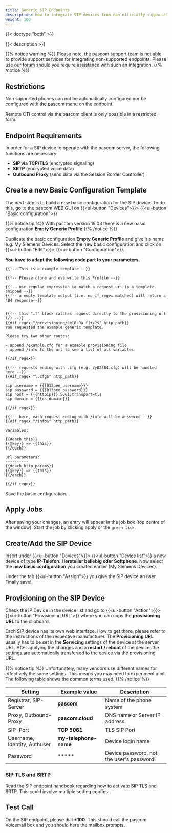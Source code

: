 ```yaml
---
title: Generic SIP Endpoints
description: How to integrate SIP devices from non-officially supported manufactures into your pascom phone system
weight: 100
---
```


{{< doctype "both"  >}}

{{< description >}}

{{% notice warning %}}
Please note, the pascom support team is not able to provide support services for integrating non-supported endpoints. Please use our [forum](https://www.pascom.net/forum) should you require assistance with such an integration. 
{{% /notice %}}

## Restrictions

Non supported phones can not be automatically configured nor be configured with the pascom menu on the endpoint.

Remote CTI control via the pascom client is only possible in a restricted form.

## Endpoint Requirements

In order for a SIP device to operate with the pascom server, the following functions are necessary:

* **SIP via TCP/TLS** (encrypted signaling)
* **SRTP** (encrypted voice data)
* **Outbound Proxy** (send data via the Session Border Controller)

## Create a new Basic Configuration Template

The next step is to build a new basic configuration for the SIP device. To do this, go to the pascom WEB GUI on {{<ui-button "Devices">}}> {{<ui-button "Basic configuration">}}

{{% notice tip %}}
With pascom version 19.03 there is a new basic configuration **Empty Generic Profile**
{{% /notice %}}

Duplicate the basic configuration **Empty Generic Profile** and give it a name e.g. My Siemens Devices. Select the new basic configuration and click on
{{<ui-button "Edit">}}> {{<ui-button "Configuration">}}.

**You have to adapt the following code part to your parameters.**
```
{{!-- This is a example template --}}

{{!-- Please clone and overwrite this Profile --}}

{{!-- use regular expression to match a request uri to a template snipped --}}
{{!-- a empty template output (i.e. no if_regex matched) will return a 404 response--}}


{{!-- this "if" block catches request directly to the provisioning url (/) --}}
{{#if_regex "/provisioning/ee[0-9a-f]+/?$" http_path}}
You requested the example generic template.

Please try two other routes:

- append /example.cfg for a example provisioning file
- append /info to the url to see a list of all variables.

{{/if_regex}}

{{!-- requests ending with .cfg (e.g. /y02384.cfg) will be handled here --}}
{{#if_regex "\.cfg$" http_path}}

sip username = {{{013pee_username}}}
sip password = {{{013pee_password}}}
sip host = {{{httpip}}}:5061;transport=tls
sip domain = {{{cs_domain}}}

{{/if_regex}}

{{!-- here, each request ending with /info will be answered --}}
{{#if_regex "/info$" http_path}}

Variables:
----------
{{#each this}}
{{@key}} => {{this}}
{{/each}}

url parameters:
----------
{{#each http_params}}
{{@key}} => {{this}}
{{/each}}

{{/if_regex}}

```
Save the basic configuration.

## Apply Jobs

After saving your changes, an entry will appear in the job box (top centre of the window). Start the job by clicking apply or the `green tick`.

## Create/Add the SIP Device

Insert under {{<ui-button "Devices">}}> {{<ui-button "Device list">}}
 a new device of type **IP-Telefon: Hersteller beliebig oder Softphone**. Now select the **new basic configuration** you created earlier (My Siemens Devices).

Under the tab {{<ui-button "Assign">}} you give the SIP device an user. Finally save!

## Provisioning on the SIP Device

Check the IP Device in the device list and go to {{<ui-button "Action">}}> {{<ui-button "Provisioning URL">}} where you can
copy the **provisioning URL** to the clipboard.

Each SIP device has its own web interface. How to get there, please refer to the instructions of the respective manufacturer.
The **Provisioning URL** usually has to be set in the **Servicing** settings of the device at the server URL. After applying the changes and
a **restart / reboot** of the device, the settings are automatically transferred to the device via the provisioning URL.

{{% notice tip %}}
Unfortunately, many vendors use different names for effectively the same settings. This means you may need to experiment a bit. The following table shows the common terms used.
{{% /notice %}}


|Setting|Example value|Description|
|---|---|---|
|Registrar, SIP-Server|**pascom**|Name of the phone system|
|Proxy, Outbound-Proxy|**pascom.cloud**|DNS name or Server IP address|
|SIP-Port| **TCP 5061** | TLS SIP Port|
|Username, Identity, Authuser|**my-telephone-name**|Device login name|
|Password|*****| Device password, not the user's password!|

### SIP TLS and SRTP

Read the SIP endpoint handbook regarding how to activate SIP TLS and SRTP. This could involve multiple setting configs. 

## Test Call

On the SIP endpoint, please dial **\*100**. This should call the pascom Voicemail box and you should here the mailbox prompts.
